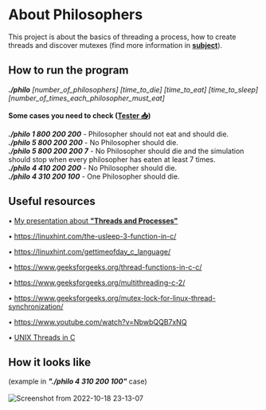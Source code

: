 # About Philosophers
This project is about the basics of threading a process, how to create threads and discover mutexes
(find more information in <a href = "https://github.com/svkhacha/Philosophers/files/9814055/en.subject.pdf" target = "_blank">**subject**</a>).

## How to run the program
***./philo*** *[number_of_philosophers] [time_to_die] [time_to_eat] [time_to_sleep] [number_of_times_each_philosopher_must_eat]* <br> <br>
**Some cases you need to check    (<a href ="https://github.com/svkhacha/Philosophers/files/9814138/LazyPhilosophersTester.zip" target = "_blank">Tester 📥</a>)**<br>

***./philo 1 800 200 200*** - Philosopher should not eat and should die. <br>
***./philo 5 800 200 200*** - No Philosopher should die. <br>
***./philo 5 800 200 200 7*** - No Philosopher should die and the simulation should stop when every philosopher has eaten at least 7 times. <br>
***./philo 4 410 200 200*** - No Philosopher should die. <br>
***./philo 4 310 200 100*** - One Philosopher should die. <br>

## Useful resources
• <a href = "https://prezi.com/view/fCnFsuYuhrXwcWz3cZaV/" target= "_blank">My presentation about **"Threads and Processes"** </a>

• https://linuxhint.com/the-usleep-3-function-in-c/

• https://linuxhint.com/gettimeofday_c_language/

• https://www.geeksforgeeks.org/thread-functions-in-c-c/

• https://www.geeksforgeeks.org/multithreading-c-2/

• https://www.geeksforgeeks.org/mutex-lock-for-linux-thread-synchronization/

• https://www.youtube.com/watch?v=NbwbQQB7xNQ

• <a href = "https://code-vault.net/course/6q6s9eerd0:1609007479575" target = "_blank">UNIX Threads in C </a>

## How it looks like
(example in ***"./philo 4 310 200 100"*** case) <br> <br>
![Screenshot from 2022-10-18 23-13-07](https://user-images.githubusercontent.com/115194519/196523299-fdeb590c-4a47-4641-901b-1f3b005401ba.png)


